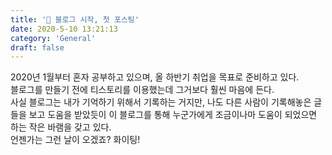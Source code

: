 ```yaml
---
title: '📝 블로그 시작, 첫 포스팅'
date: 2020-5-10 13:21:13
category: 'General'
draft: false
---
```


2020년 1월부터 혼자 공부하고 있으며, 올 하반기 취업을 목표로 준비하고 있다.    
블로그를 만들기 전에 티스토리를 이용했는데 그거보다 훨씬 마음에 든다.    
사실 블로그는 내가 기억하기 위해서 기록하는 거지만, 나도 다른 사람이 기록해놓은 글들을 보고 도움을 받았듯이 이 블로그를 통해 누군가에게 조금이나마 도움이 되었으면 하는 작은 바램을 갖고 있다.   
언젠가는 그런 날이 오겠죠? 화이팅!

